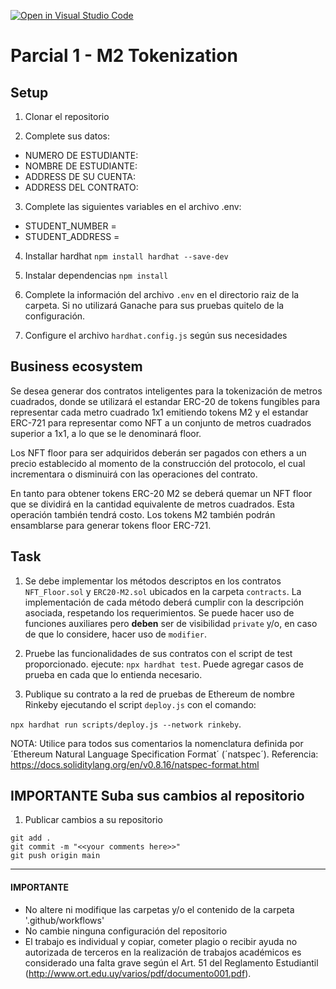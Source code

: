[![Open in Visual Studio Code](https://classroom.github.com/assets/open-in-vscode-c66648af7eb3fe8bc4f294546bfd86ef473780cde1dea487d3c4ff354943c9ae.svg)](https://classroom.github.com/online_ide?assignment_repo_id=8715923&assignment_repo_type=AssignmentRepo)
# Parcial 1 - M2 Tokenization

## Setup

1. Clonar el repositorio

2. Complete sus datos:
  * NUMERO DE ESTUDIANTE:
  * NOMBRE DE ESTUDIANTE:
  * ADDRESS DE SU CUENTA:
  * ADDRESS DEL CONTRATO:

3. Complete las siguientes variables en el archivo .env:
  * STUDENT_NUMBER = 
  * STUDENT_ADDRESS = 

4. Installar hardhat `npm install hardhat --save-dev`

5. Instalar dependencias `npm install`

6. Complete la información del archivo `.env` en el directorio raiz de la carpeta. Si no utilizará Ganache para sus pruebas quitelo de la configuración.

7. Configure el archivo `hardhat.config.js` según sus necesidades

## Business ecosystem

Se desea generar dos contratos inteligentes para la tokenización de metros cuadrados, donde se utilizará el estandar ERC-20 de tokens fungibles para representar cada metro cuadrado 1x1 emitiendo tokens M2 y el estandar ERC-721 para representar como NFT a un conjunto de metros cuadrados superior a 1x1, a lo que se le denominará floor.

Los NFT floor para ser adquiridos deberán ser pagados con ethers a un precio establecido al momento de la construcción del protocolo, el cual incrementara o disminuirá con las operaciones del contrato.

En tanto para obtener tokens ERC-20 M2 se deberá quemar un NFT floor que se dividirá en la cantidad equivalente de metros cuadrados. Esta operación también tendrá costo.
Los tokens M2 también podrán ensamblarse para generar tokens floor ERC-721.

## Task

1. Se debe implementar los métodos descriptos en los contratos `NFT_Floor.sol` y `ERC20-M2.sol` ubicados en la carpeta `contracts`. La implementación de cada método deberá cumplir con la descripción asociada, respetando los requerimientos. Se puede hacer uso de funciones auxiliares pero **deben** ser de visibilidad `private` y/o, en caso de que lo considere, hacer uso de `modifier`.

2. Pruebe las funcionalidades de sus contratos con el script de test proporcionado. ejecute: `npx hardhat test`. Puede agregar casos de prueba en cada que lo entienda necesario. 

3. Publique su contrato a la red de pruebas de Ethereum de nombre Rinkeby ejecutando el script `deploy.js` con el comando:

`npx hardhat run scripts/deploy.js --network rinkeby`.

NOTA: Utilice para todos sus comentarios la nomenclatura definida por ´Ethereum Natural Language Specification Format´ (´natspec´). Referencia: https://docs.soliditylang.org/en/v0.8.16/natspec-format.html


## **IMPORTANTE** Suba sus cambios al repositorio

1. Publicar cambios a su repositorio

`git add .`  
`git commit -m "<<your comments here>>"`  
`git push origin main`

------------------------------------------------------------------------------------------------------------------

#### **IMPORTANTE**
 * No altere ni modifique las carpetas y/o el contenido de la carpeta '.github/workflows'
 * No cambie ninguna configuración del repositorio
 * El trabajo es individual y copiar, cometer plagio o recibir ayuda no autorizada de terceros en la realización de trabajos académicos es considerado una falta grave según el Art. 51 del Reglamento Estudiantil (http://www.ort.edu.uy/varios/pdf/documento001.pdf).
